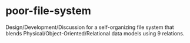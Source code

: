 # poor-file-system
Design/Development/Discussion for a self-organizing file system that blends Physical/Object-Oriented/Relational data models using 9 relations.
